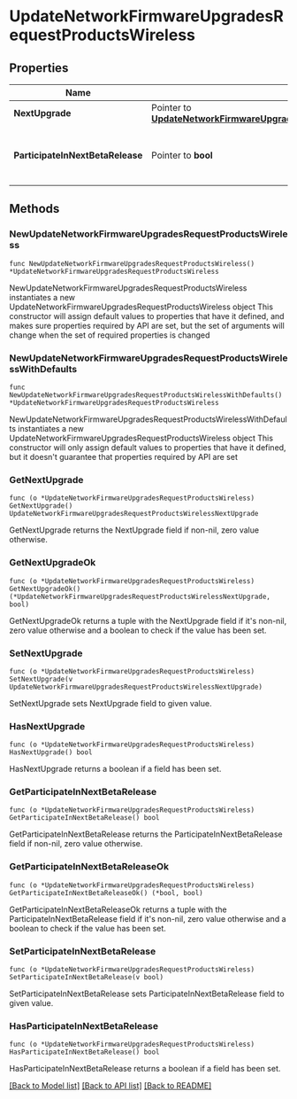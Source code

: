 # UpdateNetworkFirmwareUpgradesRequestProductsWireless

## Properties

Name | Type | Description | Notes
------------ | ------------- | ------------- | -------------
**NextUpgrade** | Pointer to [**UpdateNetworkFirmwareUpgradesRequestProductsWirelessNextUpgrade**](UpdateNetworkFirmwareUpgradesRequestProductsWirelessNextUpgrade.md) |  | [optional] 
**ParticipateInNextBetaRelease** | Pointer to **bool** | Whether or not the network wants beta firmware | [optional] 

## Methods

### NewUpdateNetworkFirmwareUpgradesRequestProductsWireless

`func NewUpdateNetworkFirmwareUpgradesRequestProductsWireless() *UpdateNetworkFirmwareUpgradesRequestProductsWireless`

NewUpdateNetworkFirmwareUpgradesRequestProductsWireless instantiates a new UpdateNetworkFirmwareUpgradesRequestProductsWireless object
This constructor will assign default values to properties that have it defined,
and makes sure properties required by API are set, but the set of arguments
will change when the set of required properties is changed

### NewUpdateNetworkFirmwareUpgradesRequestProductsWirelessWithDefaults

`func NewUpdateNetworkFirmwareUpgradesRequestProductsWirelessWithDefaults() *UpdateNetworkFirmwareUpgradesRequestProductsWireless`

NewUpdateNetworkFirmwareUpgradesRequestProductsWirelessWithDefaults instantiates a new UpdateNetworkFirmwareUpgradesRequestProductsWireless object
This constructor will only assign default values to properties that have it defined,
but it doesn't guarantee that properties required by API are set

### GetNextUpgrade

`func (o *UpdateNetworkFirmwareUpgradesRequestProductsWireless) GetNextUpgrade() UpdateNetworkFirmwareUpgradesRequestProductsWirelessNextUpgrade`

GetNextUpgrade returns the NextUpgrade field if non-nil, zero value otherwise.

### GetNextUpgradeOk

`func (o *UpdateNetworkFirmwareUpgradesRequestProductsWireless) GetNextUpgradeOk() (*UpdateNetworkFirmwareUpgradesRequestProductsWirelessNextUpgrade, bool)`

GetNextUpgradeOk returns a tuple with the NextUpgrade field if it's non-nil, zero value otherwise
and a boolean to check if the value has been set.

### SetNextUpgrade

`func (o *UpdateNetworkFirmwareUpgradesRequestProductsWireless) SetNextUpgrade(v UpdateNetworkFirmwareUpgradesRequestProductsWirelessNextUpgrade)`

SetNextUpgrade sets NextUpgrade field to given value.

### HasNextUpgrade

`func (o *UpdateNetworkFirmwareUpgradesRequestProductsWireless) HasNextUpgrade() bool`

HasNextUpgrade returns a boolean if a field has been set.

### GetParticipateInNextBetaRelease

`func (o *UpdateNetworkFirmwareUpgradesRequestProductsWireless) GetParticipateInNextBetaRelease() bool`

GetParticipateInNextBetaRelease returns the ParticipateInNextBetaRelease field if non-nil, zero value otherwise.

### GetParticipateInNextBetaReleaseOk

`func (o *UpdateNetworkFirmwareUpgradesRequestProductsWireless) GetParticipateInNextBetaReleaseOk() (*bool, bool)`

GetParticipateInNextBetaReleaseOk returns a tuple with the ParticipateInNextBetaRelease field if it's non-nil, zero value otherwise
and a boolean to check if the value has been set.

### SetParticipateInNextBetaRelease

`func (o *UpdateNetworkFirmwareUpgradesRequestProductsWireless) SetParticipateInNextBetaRelease(v bool)`

SetParticipateInNextBetaRelease sets ParticipateInNextBetaRelease field to given value.

### HasParticipateInNextBetaRelease

`func (o *UpdateNetworkFirmwareUpgradesRequestProductsWireless) HasParticipateInNextBetaRelease() bool`

HasParticipateInNextBetaRelease returns a boolean if a field has been set.


[[Back to Model list]](../README.md#documentation-for-models) [[Back to API list]](../README.md#documentation-for-api-endpoints) [[Back to README]](../README.md)



